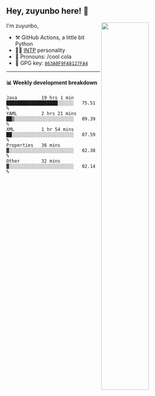 

## Hey, zuyunbo here! :wave: 
[<img align="right" width="50%" src="https://github-readme-stats.vercel.app/api?username=zuyunbo&theme=dark&show_icons=true">](https://metrics.lecoq.io/ouuan?template=classic)

I'm zuyunbo,

-   :hammer_and_pick: GitHub Actions, a little bit Python
-   :man_scientist: [INTP](https://www.16personalities.com/profiles/3302586f07ca3) personality
-   :man: Pronouns: /cool cola
-   :key: GPG key: [`863A0F9FA8127FA4`](https://github.com/zuyunbo.gpg)

---

#### :bar_chart: Weekly development breakdown
<!--START_SECTION:waka-->
```text
Java         19 hrs 1 min    ███████████████████░░░░░░   75.51 % 
YAML         2 hrs 21 mins   ██▒░░░░░░░░░░░░░░░░░░░░░░   09.39 % 
XML          1 hr 54 mins    ██░░░░░░░░░░░░░░░░░░░░░░░   07.59 % 
Properties   36 mins         ▓░░░░░░░░░░░░░░░░░░░░░░░░   02.38 % 
Other        32 mins         ▓░░░░░░░░░░░░░░░░░░░░░░░░   02.14 % 
```
<!--END_SECTION:waka-->

